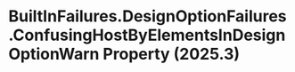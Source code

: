 # BuiltInFailures.DesignOptionFailures.ConfusingHostByElementsInDesignOptionWarn Property (2025.3)

﻿